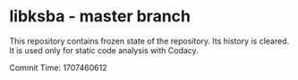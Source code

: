 # libksba - master branch

This repository contains frozen state of the repository.
Its history is cleared. It is used only for static code
analysis with Codacy.

Commit Time: 1707460612